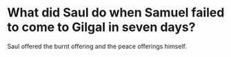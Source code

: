 # What did Saul do when Samuel failed to come to Gilgal in seven days?

Saul offered the burnt offering and the peace offerings himself.
